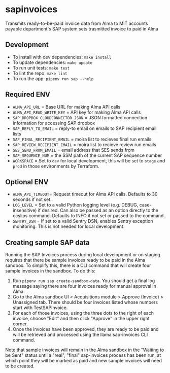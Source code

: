 # sapinvoices

Transmits ready-to-be-paid invoice data from Alma to MIT accounts payable department's SAP system
sets trasmitted invoice to paid in Alma

## Development

- To install with dev dependencies: `make install`
- To update dependencies: `make update`
- To run unit tests: `make test`
- To lint the repo: `make lint`
- To run the app: `pipenv run sap --help`

## Required ENV
- `ALMA_API_URL` = Base URL for making Alma API calls
- `ALMA_API_READ_WRITE_KEY` = API key for making Alma API calls
- `SAP_DROPBOX_CLOUDCONNECTOR_JSON` = JSON formatted connection information for accessing SAP dropbox
- `SAP_REPLY_TO_EMAIL` = reply-to email on emails to SAP recipient email lists
- `SAP_FINAL_RECIPIENT_EMAIL` = moira list to recieves final run emails
- `SAP_REVIEW_RECIPIENT_EMAIL` = moira list to recieve review run emails
- `SES_SEND_FROM_EMAIL` = email address that SES sends from
- `SAP_SEQUENCE_NUM` = the SSM path of the current SAP sequence number 
- `WORKSPACE` = Set to `dev` for local development, this will be set to `stage` and `prod` in those environments by Terraform.

## Optional ENV
- `ALMA_API_TIMEOUT`= Request timeout for Alma API calls. Defaults to 30 seconds if not set. 
- `LOG_LEVEL` = Set to a valid Python logging level (e.g. DEBUG, case-insensitive) if desired. Can also be passed as an option directly to the ccslips command. Defaults to INFO if not set or passed to the command.
- `SENTRY_DSN` = If set to a valid Sentry DSN, enables Sentry exception monitoring. This is not needed for local development.

## Creating sample SAP data
Running the SAP Invoices process during local development or on staging requires that
there be sample invoices ready to be paid in the Alma sandbox. To simplify this, there
is a CLI command that will create four sample invoices in the sandbox. To do this:
  1. Run `pipenv run sap create-sandbox-data`. You should get a final log message
     saying there are four invoices ready for manual approval in Alma.
  2. Go to the Alma sandbox UI > Acquisitions module > Approve (Invoice) > Unassigned
     tab. There should be four invoices listed whose numbers start with TestSAPInvoice.
  3. For each of those invoices, using the three dots to the right of each invoice, choose "Edit"
     and then click "Approve" in the upper right corner.
  4. Once the invoices have been approved, they are ready to be paid and will be
     retrieved and processed using the llama sap-invoices CLI command.

Note that sample invoices will remain in the Alma sandbox in the "Waiting to be Sent"
status until a "real", "final" sap-invoices process has been run, at which point they
will be marked as paid and new sample invoices will need to be created.